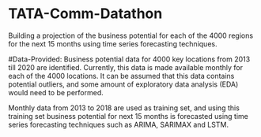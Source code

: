 # TATA-Comm-Datathon
Building a projection of the business potential for each of the 4000 regions for the next 15 months using time series forecasting techniques.

#Data-Provided:
Business potential data for 4000 key locations from 2013 till 2020 are identified. Currently,
this data is made available monthly for each of the 4000 locations. It can be
assumed that this data contains potential outliers, and some amount of exploratory data analysis
(EDA) would need to be performed.

Monthly data from 2013 to 2018 are used as training set, and using this training set business potential for next 15 months is forecasted using time series forecasting techniques such as ARIMA, SARIMAX and LSTM.
